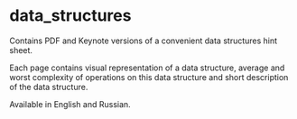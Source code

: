# data_structures
Contains PDF and Keynote versions of a convenient data structures hint sheet.

Each page contains visual representation of a data structure, average and worst complexity of operations on this data structure and short description of the data structure.

Available in English and Russian.
